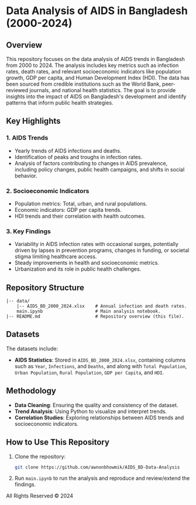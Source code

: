 # Data Analysis of AIDS in Bangladesh (2000-2024)

## Overview
This repository focuses on the data analysis of AIDS trends in Bangladesh from 2000 to 2024. The analysis includes key metrics such as infection rates, death rates, and relevant socioeconomic indicators like population growth, GDP per capita, and Human Development Index (HDI). The data has been sourced from credible institutions such as the World Bank, peer-reviewed journals, and national health statistics. The goal is to provide insights into the impact of AIDS on Bangladesh's development and identify patterns that inform public health strategies.

## Key Highlights

### 1. AIDS Trends
- Yearly trends of AIDS infections and deaths.
- Identification of peaks and troughs in infection rates.
- Analysis of factors contributing to changes in AIDS prevalence, including policy changes, public health campaigns, and shifts in social behavior.

### 2. Socioeconomic Indicators
- Population metrics: Total, urban, and rural populations.
- Economic indicators: GDP per capita trends.
- HDI trends and their correlation with health outcomes.

### 3. Key Findings
- Variability in AIDS infection rates with occasional surges, potentially driven by lapses in prevention programs, changes in funding, or societal stigma limiting healthcare access.
- Steady improvements in health and socioeconomic metrics.
- Urbanization and its role in public health challenges.

## Repository Structure

```
|-- data/
    |-- AIDS_BD_2000_2024.xlsx    # Annual infection and death rates.
    main.ipynb                    # Main analysis notebook.
|-- README.md                     # Repository overview (this file).
```

## Datasets
The datasets include:
- **AIDS Statistics**: Stored in `AIDS_BD_2000_2024.xlsx`, containing columns such as `Year`, `Infections`, and `Deaths`, and along with `Total Population`, `Urban Population`, `Rural Population`, `GDP per Capita`, and `HDI`.

## Methodology
- **Data Cleaning**: Ensuring the quality and consistency of the dataset.
- **Trend Analysis**: Using Python to visualize and interpret trends.
- **Correlation Studies**: Exploring relationships between AIDS trends and socioeconomic indicators.

## How to Use This Repository
1. Clone the repository:
   ```bash
   git clone https://github.com/awnonbhowmik/AIDS_BD-Data-Analysis
   ```
2. Run `main.ipynb` to run the analysis and reproduce and review/extend the findings.

All Rights Reserved © 2024